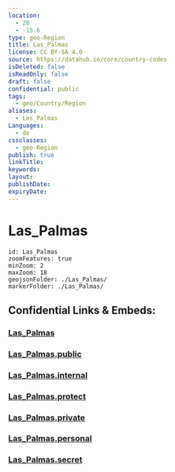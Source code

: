 ```yaml
---
location:
  - 28
  - -15.6
type: geo-Region
title: Las_Palmas
license: CC BY-SA 4.0
source: https://datahub.io/core/country-codes
isDeleted: false
isReadOnly: false
draft: false
confidential: public
tags:
  - geo/Country/Region
aliases:
  - Las_Palmas
Languages:
  - de
cssclasses:
  - geo-Region
publish: true
linkTitle:
keywords:
layout:
publishDate:
expiryDate:
---
```


# Las_Palmas

```leaflet
id: Las_Palmas
zoomFeatures: true 
minZoom: 2 
maxZoom: 18
geojsonFolder: ./Las_Palmas/
markerFolder: ./Las_Palmas/
```


## Confidential Links & Embeds: 

### [Las_Palmas](/_Standards/Earth/Continent/Europe/Europe~South/Spain/Provinces~Spain/Canary-Islands/counties~Islas_Canarias/Las_Palmas.md) 

### [Las_Palmas.public](/_public/Earth/Continent/Europe/Europe~South/Spain/Provinces~Spain/Canary-Islands/counties~Islas_Canarias/Las_Palmas.public.md) 

### [Las_Palmas.internal](/_internal/Earth/Continent/Europe/Europe~South/Spain/Provinces~Spain/Canary-Islands/counties~Islas_Canarias/Las_Palmas.internal.md) 

### [Las_Palmas.protect](/_protect/Earth/Continent/Europe/Europe~South/Spain/Provinces~Spain/Canary-Islands/counties~Islas_Canarias/Las_Palmas.protect.md) 

### [Las_Palmas.private](/_private/Earth/Continent/Europe/Europe~South/Spain/Provinces~Spain/Canary-Islands/counties~Islas_Canarias/Las_Palmas.private.md) 

### [Las_Palmas.personal](/_personal/Earth/Continent/Europe/Europe~South/Spain/Provinces~Spain/Canary-Islands/counties~Islas_Canarias/Las_Palmas.personal.md) 

### [Las_Palmas.secret](/_secret/Earth/Continent/Europe/Europe~South/Spain/Provinces~Spain/Canary-Islands/counties~Islas_Canarias/Las_Palmas.secret.md)

